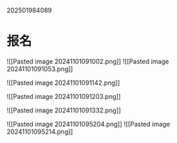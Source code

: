 202501984089
# 报名
![[Pasted image 20241101091002.png]]
![[Pasted image 20241101091053.png]]

![[Pasted image 20241101091142.png]]

![[Pasted image 20241101091203.png]]



![[Pasted image 20241101091332.png]]



![[Pasted image 20241101095204.png]]
![[Pasted image 20241101095214.png]]



